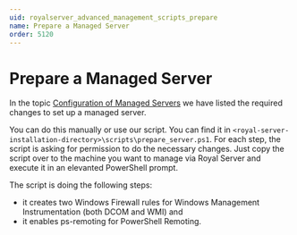 ```yaml
---
uid: royalserver_advanced_management_scripts_prepare
name: Prepare a Managed Server
order: 5120
---
```


# Prepare a Managed Server

In the topic [Configuration of Managed Servers](xref:royalserver_introduction_configuration) we have listed the required changes to set up a managed server.

You can do this manually or use our script. You can find it in
`<royal-server-installation-directory>\scripts\prepare_server.ps1`. For each step, the script is asking for permission to do the necessary changes.
Just copy the script over to the machine you want to manage via Royal Server and execute it in an elevanted PowerShell prompt.

The script is doing the following steps:

- it creates two Windows Firewall rules for Windows Management Instrumentation (both DCOM and WMI) and
- it enables ps-remoting for PowerShell Remoting.

